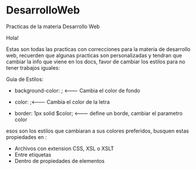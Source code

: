 # DesarrolloWeb
Practicas de la materia Desarrollo Web

Hola!

Estas son todas las practicas con correcciones para la materia de desarrollo web,
recuerden que algunas practicas son personalizadas y tendran que cambiar la info
que viene en los docs, favor de cambiar los estilos para no tener trabajos iguales:

Guia de Estilos:

* background-color: ; <--- Cambia el color de fondo

* color: ;<--- Cambia el color de la letra

* border: 1px solid $color; <--- define un borde, cambiar el parametro color

esos son los estilos que cambiaran a sus colores preferidos, busquen estas propiedades
en :

* Archivos con extension CSS, XSL o XSLT
* Entre etiquetas <style> </style>
* Dentro de propiedades de elementos <h1 style="something: some;"></h1>
